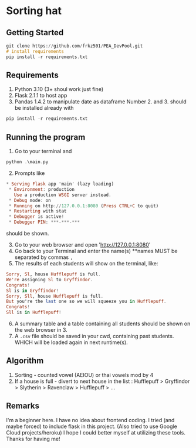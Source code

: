 # Sorting hat
## Getting Started
```haskell
git clone https://github.com/frkz501/PEA_DevPool.git
# install requirements
pip install -r requirements.txt
```
## Requirements
1. Python 3.10 (3+ shoul work just fine)
2. Flask 2.1.1 to host app
3. Pandas 1.4.2 to manipulate date as dataframe
Number 2. and 3. should be installed already with
```haskell
pip install -r requirements.txt
```
## Running the program
1. Go to your terminal and
```haskell
python .\main.py
```
2. Prompts like
```haskell
* Serving Flask app 'main' (lazy loading)
 * Environment: production
   Use a production WSGI server instead.
 * Debug mode: on
 * Running on http://127.0.0.1:8080 (Press CTRL+C to quit)
 * Restarting with stat
 * Debugger is active!
 * Debugger PIN: ***-***-***
```
should be shown.

3. Go to your web browser and open 'http://127.0.0.1:8080'
4. Go back to your Terminal and enter the name(s) **names MUST be separated by commas `,`
5. The results of each students will show on the terminal, like:
```haskell
Sorry, Sl, house Hufflepuff is full.
We're assigning Sl to Gryffindor.
Congrats!
Sl is in Gryffindor!
Sorry, Sll, house Hufflepuff is full.
But you're the last one so we will squeeze you in Hufflepuff.
Congrats!
Sll is in Hufflepuff!
```
6. A summary table and a table containing all students should be shown on the web browser in 3.
7. A `.csv` file should be saved in your cwd, containing past students. WHICH will be loaded again in next runtime(s).
## Algorithm
1. Sorting - counted vowel (AEIOU) or thai vowels mod by 4
2. If a house is full - divert to next house in the list : Hufflepuff > Gryffindor > Slytherin > Ravenclaw > Hufflepuff > ...
## Remarks
I'm a beginner here. I have no idea about frontend coding.
I tried (and maybe forced) to include flask in this project. (Also tried to use Google Cloud projects/heroku)
I hope I could better myself at utilizing these tools.
Thanks for having me!
